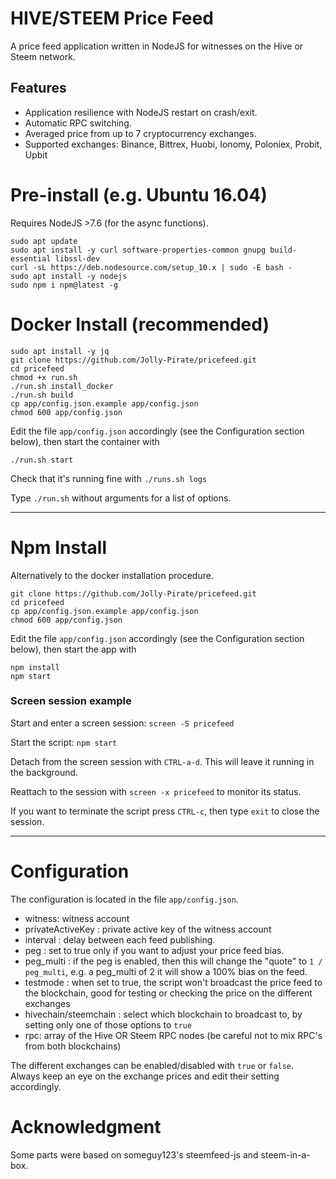 # HIVE/STEEM Price Feed
A price feed application written in NodeJS for witnesses on the Hive or Steem network.

## Features
- Application resilience with NodeJS restart on crash/exit.
- Automatic RPC switching.
- Averaged price from up to 7 cryptocurrency exchanges.
- Supported exchanges: Binance, Bittrex, Huobi, Ionomy, Poloniex, Probit, Upbit

# Pre-install (e.g. Ubuntu 16.04)
Requires NodeJS >7.6 (for the async functions).
```
sudo apt update
sudo apt install -y curl software-properties-common gnupg build-essential libssl-dev
curl -sL https://deb.nodesource.com/setup_10.x | sudo -E bash -
sudo apt install -y nodejs
sudo npm i npm@latest -g
```

# Docker Install (recommended)
```
sudo apt install -y jq
git clone https://github.com/Jolly-Pirate/pricefeed.git
cd pricefeed
chmod +x run.sh
./run.sh install_docker
./run.sh build
cp app/config.json.example app/config.json
chmod 600 app/config.json
```

Edit the file `app/config.json` accordingly (see the Configuration section below), then start the container with
```
./run.sh start
```

Check that it's running fine with `./runs.sh logs`

Type `./run.sh` without arguments for a list of options.

---

# Npm Install
Alternatively to the docker installation procedure.

```
git clone https://github.com/Jolly-Pirate/pricefeed.git
cd pricefeed
cp app/config.json.example app/config.json
chmod 600 app/config.json
```

Edit the file `app/config.json` accordingly (see the Configuration section below), then start the app with
```
npm install
npm start
```

### Screen session example
Start and enter a screen session: `screen -S pricefeed`

Start the script: `npm start`

Detach from the screen session with `CTRL-a-d`. This will leave it running in the background.

Reattach to the session with `screen -x pricefeed` to monitor its status. 

If you want to terminate the script press `CTRL-c`, then type `exit` to close the session.

---

# Configuration
The configuration is located in the file `app/config.json`.

- witness: witness account
- privateActiveKey : private active key of the witness account
- interval : delay between each feed publishing.
- peg : set to true only if you want to adjust your price feed bias.
- peg_multi : if the peg is enabled, then this will change the "quote" to `1 / peg_multi`, e.g. a peg_multi of 2 it will show a 100% bias on the feed.
- testmode : when set to true, the script won't broadcast the price feed to the blockchain, good for testing or checking the price on the different exchanges
- hivechain/steemchain : select which blockchain to broadcast to, by setting only one of those options to `true`
- rpc: array of the Hive OR Steem RPC nodes (be careful not to mix RPC's from both blockchains)

The different exchanges can be enabled/disabled with `true` or `false`. Always keep an eye on the exchange prices and edit their setting accordingly.

# Acknowledgment
Some parts were based on someguy123's steemfeed-js and steem-in-a-box.

